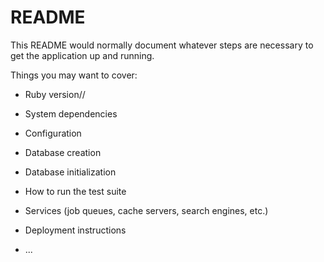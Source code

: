# README

This README would normally document whatever steps are necessary to get the
application up and running.

Things you may want to cover:

* Ruby version//

* System dependencies

* Configuration

* Database creation

* Database initialization

* How to run the test suite

* Services (job queues, cache servers, search engines, etc.)

* Deployment instructions

* ...
